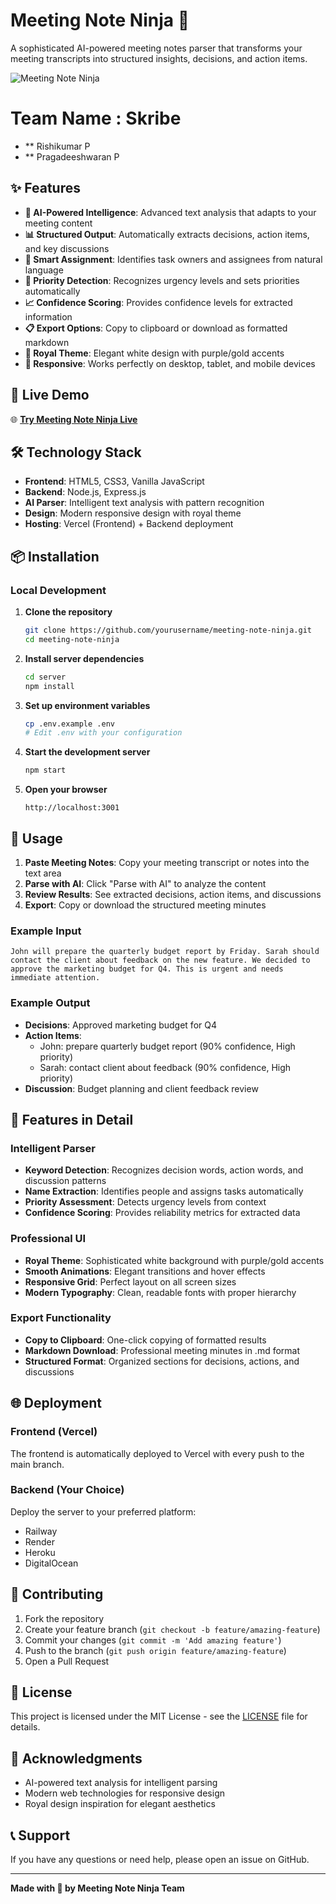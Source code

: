 # Meeting Note Ninja 👑

A sophisticated AI-powered meeting notes parser that transforms your meeting transcripts into structured insights, decisions, and action items.

![Meeting Note Ninja](https://img.shields.io/badge/Meeting-Note%20Ninja-royal?style=for-the-badge&logo=crown)

# Team Name : Skribe

- ** Rishikumar P
- ** Pragadeeshwaran P




## ✨ Features

- **🧠 AI-Powered Intelligence**: Advanced text analysis that adapts to your meeting content
- **📊 Structured Output**: Automatically extracts decisions, action items, and key discussions
- **👥 Smart Assignment**: Identifies task owners and assignees from natural language
- **🎯 Priority Detection**: Recognizes urgency levels and sets priorities automatically
- **📈 Confidence Scoring**: Provides confidence levels for extracted information
- **📋 Export Options**: Copy to clipboard or download as formatted markdown
- **🎨 Royal Theme**: Elegant white design with purple/gold accents
- **📱 Responsive**: Works perfectly on desktop, tablet, and mobile devices

## 🚀 Live Demo

🌐 **[Try Meeting Note Ninja Live](https://your-vercel-app.vercel.app)**

## 🛠️ Technology Stack

- **Frontend**: HTML5, CSS3, Vanilla JavaScript
- **Backend**: Node.js, Express.js
- **AI Parser**: Intelligent text analysis with pattern recognition
- **Design**: Modern responsive design with royal theme
- **Hosting**: Vercel (Frontend) + Backend deployment

## 📦 Installation

### Local Development

1. **Clone the repository**
   ```bash
   git clone https://github.com/yourusername/meeting-note-ninja.git
   cd meeting-note-ninja
   ```

2. **Install server dependencies**
   ```bash
   cd server
   npm install
   ```

3. **Set up environment variables**
   ```bash
   cp .env.example .env
   # Edit .env with your configuration
   ```

4. **Start the development server**
   ```bash
   npm start
   ```

5. **Open your browser**
   ```
   http://localhost:3001
   ```

## 🎯 Usage

1. **Paste Meeting Notes**: Copy your meeting transcript or notes into the text area
2. **Parse with AI**: Click "Parse with AI" to analyze the content
3. **Review Results**: See extracted decisions, action items, and discussions
4. **Export**: Copy or download the structured meeting minutes

### Example Input
```
John will prepare the quarterly budget report by Friday. Sarah should contact the client about feedback on the new feature. We decided to approve the marketing budget for Q4. This is urgent and needs immediate attention.
```

### Example Output
- **Decisions**: Approved marketing budget for Q4
- **Action Items**: 
  - John: prepare quarterly budget report (90% confidence, High priority)
  - Sarah: contact client about feedback (90% confidence, High priority)
- **Discussion**: Budget planning and client feedback review

## 🎨 Features in Detail

### Intelligent Parser
- **Keyword Detection**: Recognizes decision words, action words, and discussion patterns
- **Name Extraction**: Identifies people and assigns tasks automatically
- **Priority Assessment**: Detects urgency levels from context
- **Confidence Scoring**: Provides reliability metrics for extracted data

### Professional UI
- **Royal Theme**: Sophisticated white background with purple/gold accents
- **Smooth Animations**: Elegant transitions and hover effects
- **Responsive Grid**: Perfect layout on all screen sizes
- **Modern Typography**: Clean, readable fonts with proper hierarchy

### Export Functionality
- **Copy to Clipboard**: One-click copying of formatted results
- **Markdown Download**: Professional meeting minutes in .md format
- **Structured Format**: Organized sections for decisions, actions, and discussions

## 🌐 Deployment

### Frontend (Vercel)
The frontend is automatically deployed to Vercel with every push to the main branch.

### Backend (Your Choice)
Deploy the server to your preferred platform:
- Railway
- Render
- Heroku
- DigitalOcean

## 🤝 Contributing

1. Fork the repository
2. Create your feature branch (`git checkout -b feature/amazing-feature`)
3. Commit your changes (`git commit -m 'Add amazing feature'`)
4. Push to the branch (`git push origin feature/amazing-feature`)
5. Open a Pull Request

## 📄 License

This project is licensed under the MIT License - see the [LICENSE](LICENSE) file for details.

## 🙏 Acknowledgments

- AI-powered text analysis for intelligent parsing
- Modern web technologies for responsive design
- Royal design inspiration for elegant aesthetics

## 📞 Support

If you have any questions or need help, please open an issue on GitHub.

---

**Made with 💜 by Meeting Note Ninja Team**
